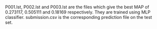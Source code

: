 P001.lst, P002.lst and P003.lst are the files which give the best MAP of 0.273117, 0.505111 and 0.18169 respectively. They are trained using MLP classifier. 
submission.csv is the corresponding prediction file on the test set. 
